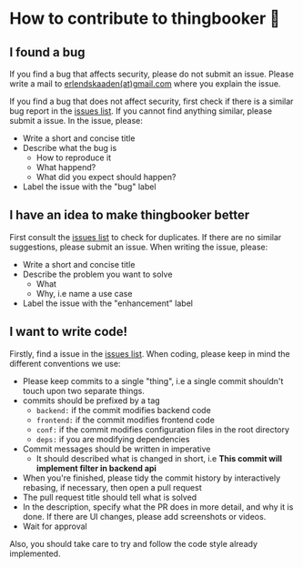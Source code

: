 # How to contribute to thingbooker 🥳

## I found a bug

If you find a bug that affects security, please do not submit an issue. Please write a mail to [erlendskaaden(at)gmail.com](mailto:erlendskaaden@gmail.com)
where you explain the issue.

If you find a bug that does not affect security, first check if there is a similar bug report in the
[issues list](https://github.com/erlendps/thingbooker/issues). If you cannot find anything similar, please submit a issue. In the issue, please:

- Write a short and concise title
- Describe what the bug is
  - How to reproduce it
  - What happend?
  - What did you expect should happen?
- Label the issue with the "bug" label

## I have an idea to make thingbooker better

First consult the [issues list](https://github.com/erlendps/thingbooker/issues) to check for duplicates. If there are no similar suggestions,
please submit an issue. When writing the issue, please:

- Write a short and concise title
- Describe the problem you want to solve
  - What
  - Why, i.e name a use case
- Label the issue with the "enhancement" label

## I want to write code!

Firstly, find a issue in the [issues list](https://github.com/erlendps/thingbooker/issues). When coding, please keep in mind the different conventions
we use:

- Please keep commits to a single "thing", i.e a single commit shouldn't touch upon two separate things.
- commits should be prefixed by a tag
  - `backend:` if the commit modifies backend code
  - `frontend:` if the commit modifies frontend code
  - `conf:` if the commit modifies configuration files in the root directory
  - `deps:` if you are modifying dependencies
- Commit messages should be written in imperative
  - It should described what is changed in short, i.e __This commit will__ **implement filter in backend api**
- When you're finished, please tidy the commit history by interactively rebasing, if necessary, then open a pull request
- The pull request title should tell what is solved
- In the description, specify what the PR does in more detail, and why it is done. If there are UI changes, please add screenshots or videos.
- Wait for approval

Also, you should take care to try and follow the code style already implemented.
